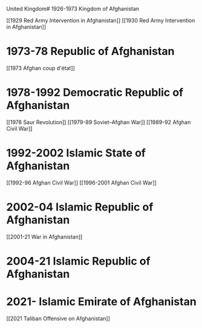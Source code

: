 United Kingdom# 1926-1973 Kingdom of Afghanistan

[[1929 Red Army Intervention in Afghanistan]]
[[1930 Red Army Intervention in Afghanistan]]
# 1973-78 Republic of Afghanistan

[[1973 Afghan coup d'état]]
# 1978-1992 Democratic Republic of Afghanistan

[[1978 Saur Revolution]]
[[1979-89 Soviet–Afghan War]]
[[1989-92 Afghan Civil War]]
# 1992-2002 Islamic State of Afghanistan

[[1992-96 Afghan Civil War]]
[[1996-2001 Afghan Civil War]]
# 2002-04 Islamic Republic of Afghanistan

[[2001-21 War in Afghanistan]]
# 2004-21 Islamic Republic of Afghanistan

# 2021- Islamic Emirate of Afghanistan


[[2021 Taliban Offensive on Afghanistan]]
